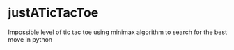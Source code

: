 # justATicTacToe
Impossible level of tic tac toe using minimax algorithm to search for the best move in python 
